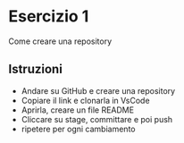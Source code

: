 Esercizio 1
===
Come creare una repository
## Istruzioni
- Andare su GitHub e creare una repository
- Copiare il link e clonarla in VsCode
- Aprirla, creare un file README
- Cliccare su stage, committare e poi push
- ripetere per ogni cambiamento